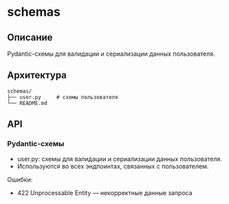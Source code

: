 # schemas

## Описание
Pydantic-схемы для валидации и сериализации данных пользователя.

## Архитектура
```
schemas/
├── user.py     # схемы пользователя
└── README.md
```

## API

### Pydantic-схемы
- user.py: схемы для валидации и сериализации данных пользователя.
- Используются во всех эндпоинтах, связанных с пользователем.

Ошибки:
- 422 Unprocessable Entity — некорректные данные запроса
